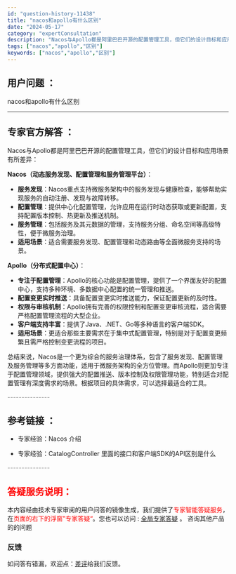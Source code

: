 ```yaml
---
id: "question-history-11438"
title: "nacos和apollo有什么区别"
date: "2024-05-17"
category: "expertConsultation"
description: "Nacos与Apollo都是阿里巴巴开源的配置管理工具，但它们的设计目标和应用场景有所差异：**Nacos（动态服务发现、配置管理和服务管理平台）**：- **服务发现**：Nacos重点支持微服务架构中的服务发现与健康检查，能够帮助实现服务的自动注册、发现与故障转移。- **配置管理**：提供中心"
tags: ["nacos","apollo","区别"]
keywords: ["nacos","apollo","区别"]
---
```


## 用户问题 ： 
 nacos和apollo有什么区别  

---------------
## 专家官方解答 ：

Nacos与Apollo都是阿里巴巴开源的配置管理工具，但它们的设计目标和应用场景有所差异：

**Nacos（动态服务发现、配置管理和服务管理平台）**：
- **服务发现**：Nacos重点支持微服务架构中的服务发现与健康检查，能够帮助实现服务的自动注册、发现与故障转移。
- **配置管理**：提供中心化配置管理，允许应用在运行时动态获取或更新配置，支持配置版本控制、热更新及推送机制。
- **服务管理**：包括服务及其元数据的管理，支持服务分组、命名空间等高级特性，便于微服务治理。
- **适用场景**：适合需要服务发现、配置管理和动态路由等全面微服务支持的场景。

**Apollo（分布式配置中心）**：
- **专注于配置管理**：Apollo的核心功能是配置管理，提供了一个界面友好的配置中心，支持多种环境、多数据中心配置的统一管理和推送。
- **配置变更实时推送**：具备配置变更实时推送能力，保证配置更新的及时性。
- **权限与审核机制**：Apollo拥有完善的权限控制和配置变更审核流程，适合需要严格配置管理流程的大型企业。
- **客户端支持丰富**：提供了Java、.NET、Go等多种语言的客户端SDK。
- **适用场景**：更适合那些主要需求在于集中式配置管理，特别是对于配置变更频繁且需严格控制变更流程的项目。

总结来说，Nacos是一个更为综合的服务治理体系，包含了服务发现、配置管理及服务管理等多方面功能，适用于微服务架构的全方位管理。而Apollo则更加专注于配置管理领域，提供强大的配置推送、版本控制及权限管理功能，特别适合对配置管理有深度需求的场景。根据项目的具体需求，可以选择最适合的工具。


<font color="#949494">---------------</font> 


## 参考链接 ：

* 专家经验：Nacos 介绍 
 
 * 专家经验：CatalogController 里面的接口和客户端SDK的API区别是什么 


 <font color="#949494">---------------</font> 
 


## <font color="#FF0000">答疑服务说明：</font> 

本内容经由技术专家审阅的用户问答的镜像生成，我们提供了<font color="#FF0000">专家智能答疑服务</font>，在<font color="#FF0000">页面的右下的浮窗”专家答疑“</font>。您也可以访问 : [全局专家答疑](https://answer.opensource.alibaba.com/docs/intro) 。 咨询其他产品的的问题

### 反馈
如问答有错漏，欢迎点：[差评](https://ai.nacos.io/user/feedbackByEnhancerGradePOJOID?enhancerGradePOJOId=13759)给我们反馈。
